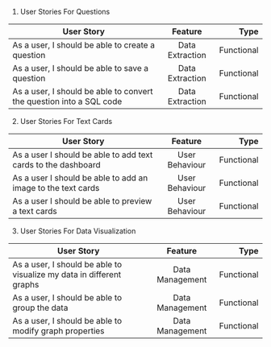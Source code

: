 1. User Stories For Questions 

| User Story   |      Feature      |  Type |
|----------|:-------------:|------:|
| As a user, I should be able to create a question |  Data Extraction | Functional |
| As a user, I should be able to save a question |    Data Extraction   |   Functional |
| As a user, I should be able to convert the question into a SQL code| Data Extraction |    Functional |


2. User Stories For Text Cards 

| User Story   |      Feature      |  Type |
|----------|:-------------:|------:|
| As a user I should be able to add text cards to the dashboard|  User Behaviour | Functional |
| As a user I should be able to add an image to the text cards |    User Behaviour  |   Functional |
| As a user I should be able to preview a text cards| User Behaviour |    Functional |


3. User Stories For Data Visualization

| User Story   |      Feature      |  Type |
|----------|:-------------:|------:|
| As a user, I should be able to visualize my data in different graphs |  Data Management | Functional |
| As a user, I should be able to group the data |    Data Management  |   Functional |
| As a user, I should be able to modify graph properties | Data Management|    Functional |
